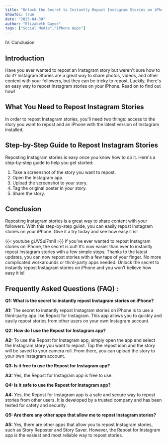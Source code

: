 ```yaml
---
title: "Unlock the Secret to Instantly Repost Instagram Stories on iPhone - You Won't Believe How Easy It Is!"
ShowToc: true 
date: "2023-04-30"
author: "Elizabeth Gayer" 
tags: ["Social Media","iPhone Apps"]
---
```

IV. Conclusion

## Introduction

Have you ever wanted to repost an Instagram story but weren't sure how to do it? Instagram Stories are a great way to share photos, videos, and other content with your followers, but they can be tricky to repost. Luckily, there's an easy way to repost Instagram stories on your iPhone. Read on to find out how!

## What You Need to Repost Instagram Stories

In order to repost Instagram stories, you'll need two things: access to the story you want to repost and an iPhone with the latest version of Instagram installed.

## Step-by-Step Guide to Repost Instagram Stories

Reposting Instagram stories is easy once you know how to do it. Here's a step-by-step guide to help you get started:

1. Take a screenshot of the story you want to repost.
2. Open the Instagram app.
3. Upload the screenshot to your story.
4. Tag the original poster in your story.
5. Share the story.

## Conclusion

Reposting Instagram stories is a great way to share content with your followers. With this step-by-step guide, you can easily repost Instagram stories on your iPhone. Give it a try today and see how easy it is!

{{< youtube gUVSui7nnlI >}} 
If you’ve ever wanted to repost Instagram stories on iPhone, the secret is out! It’s now easier than ever to instantly repost Instagram stories with a few simple steps. Thanks to the latest updates, you can now repost stories with a few taps of your finger. No more complicated workarounds or third-party apps needed. Unlock the secret to instantly repost Instagram stories on iPhone and you won’t believe how easy it is!

## Frequently Asked Questions (FAQ) :
**Q1: What is the secret to instantly repost Instagram stories on iPhone?**

**A1:** The secret to instantly repost Instagram stories on iPhone is to use a third-party app like Repost for Instagram. This app allows you to quickly and easily repost stories from other users on your own Instagram account. 

**Q2: How do I use the Repost for Instagram app?**

**A2:** To use the Repost for Instagram app, simply open the app and select the Instagram story you want to repost. Tap the repost icon and the story will be saved to your camera roll. From there, you can upload the story to your own Instagram account. 

**Q3: Is it free to use the Repost for Instagram app?**

**A3:** Yes, the Repost for Instagram app is free to use. 

**Q4: Is it safe to use the Repost for Instagram app?**

**A4:** Yes, the Repost for Instagram app is a safe and secure way to repost stories from other users. It is developed by a trusted company and has been tested for safety and security. 

**Q5: Are there any other apps that allow me to repost Instagram stories?**

**A5:** Yes, there are other apps that allow you to repost Instagram stories, such as Story Reposter and Story Saver. However, the Repost for Instagram app is the easiest and most reliable way to repost stories.


